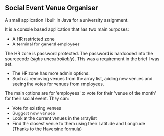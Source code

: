 ## Social Event Venue Organiser

A small application I built in Java for a university assignment.

It is a console based application that has two main purposes:
* A HR restricted zone 
* A terminal for general employees

The HR zone is password protected. The password is hardcoded into the sourcecode (*sighs uncontrollably*). This was a requirement in the brief I was set. 
* The HR zone has more admin options:  
* Such as removing venues from the array list, adding new venues and seeing the votes for venues from employees.

The main options are for 'employees' to vote for their 'venue of the month' for their social event. They can:
* Vote for existing venues
* Suggest new venues
* Look at the current venues in the arraylist
* Find the closest venue to them using their Latitude and Longitude (Thanks to the Haversine formula)
